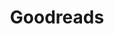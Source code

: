 ---
title: "Goodreads"
weight: 7
bootstrapiconclass: "bi-book-half"
description: "Everything I've read, am reading, and want to read."
link: "https://www.goodreads.com/mantecademani"
---